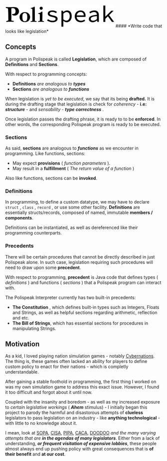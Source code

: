 <img src="https://raw.githubusercontent.com/TypeMonkey/Polispeak/master/polispeak.png" width="350">
####  *Write code that looks like legislation*

## Concepts
A program in Polispeak is called **Legislation**, which are composed of **Definitions** and **Sections**.

With respect to programming concepts:
- **Definitions** *are analogous to* ***types*** 
- **Sections** *are analogous to* ***functions***

When legislation is *yet to be executed*, we say that its being __drafted.__  It is during the drafting stage that legislation is check for *coherency*  - **i.e:** ***structure*** - and *sensability* - ***type correctness*** .

Once legislation passes the drafting phrase, it is ready to to be **enforced**. 
In other words, the corresponding Polispeak program is ready to be executed.

### Sections
As said, **sections** are analogous to ***functions*** as we encounter in programming. Like functions, sections:

- May expect **provisions** ( *function parameters*  ).
- May result in a **fulfillment** ( *The return value of a function*  )

Also like functions, sections can be **invoked**.

### Definitions
In programming, to define a custom datatype, we may have to declare `struct` , `class` , `record` , or use some other facility. **Definitions** are essentially structs/records, composed of named, immutable **members / components**. 

Definitions can be instantiated, as well as dereferenced like their programming counterparts.

### Precedents 
There will be certain procedures that cannot be directly described in just Polispeak alone. In such case, legislation requiring such procedures will need to draw upon some **precedent**.

With respect to programming, **precedent** is Java code that defines types ( *definitions* ) and functions ( *sections* ) that a Polispeak program can interact with.

The Polispeak Interpreter currently has two built-in precedents:
- **The Constitution** , which defines built-in types such as Integers, Floats and Strings, as well as helpful sections regarding arithmetic, reflection and etc.
- **The Bill of Strings**, which has essential sections for procedures in manipulating Strings.

## Motivation
As a kid, I loved playing nation simulation games - notably [Cybernations](https://www.cybernations.net/default.asp). The thing is, these games often lacked an ability for players to define custom policy to enact for their nations - which is completly understandable. 

After gaining a stable foothold in programming, the first thing I worked on was my own simulation game to address this exact issue. However, I found it too difficult and forgot about it until now. 

Coupled with the insanity and boredom - as well as my increased exposure to *certain legislative workings* ( ***Ahem*** stimulus) - I initially began this project to parody
the harmful and disastorous attempts of **clueless** legislators to pass legislation on an industry - like **anything technological** - with little to no knowledge about it.

I mean, look at [SOPA](https://en.wikipedia.org/wiki/Stop_Online_Piracy_Act), 
[CISA](https://en.wikipedia.org/wiki/Cybersecurity_Information_Sharing_Act), 
[PIPA](https://en.wikipedia.org/wiki/PROTECT_IP_Act), 
[CACA](https://en.wikipedia.org/wiki/Ajit_Pai), 
[DOODOO](https://i.imgur.com/rT5RRtY.jpg) 
*and the many varying attempts that are **in the agendas of many legislators***. 
Either from a lack of understanding, ***or frequent visitation of expensive lobbies***, these people almost always end up pushing policy with great consequences that is **of their benefit** and **at our cost**.